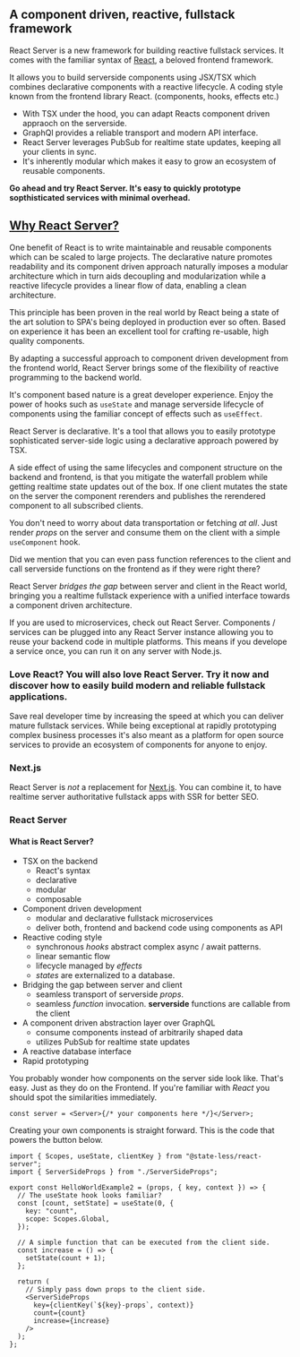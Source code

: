## A component driven, reactive, fullstack framework

React Server is a new framework for building reactive fullstack services. It comes with the familiar syntax of [React](https://react.dev/), a beloved frontend framework.

It allows you to build serverside components using JSX/TSX which combines declarative components with a reactive lifecycle. A coding style known from the frontend library React. (components, hooks, effects etc.)

- With TSX under the hood, you can adapt Reacts component driven appraoch on the serverside.
- GraphQl provides a reliable transport and modern API interface.
- React Server leverages PubSub for realtime state updates, keeping all your clients in sync.
- It's inherently modular which makes it easy to grow an ecosystem of reusable components.

**Go ahead and try React Server. It's easy to quickly prototype sopthisticated services with minimal overhead.**

## [Why React Server?](/why)

One benefit of React is to write maintainable and reusable components which can be scaled to large projects. The declarative nature promotes readability and its component driven approach naturally imposes a modular architecture which in turn aids decoupling and modularization while a reactive lifecycle provides a linear flow of data, enabling a clean architecture.

This principle has been proven in the real world by React being a state of the art solution to SPA's being deployed in production ever so often. Based on experience it has been an excellent tool for crafting re-usable, high quality components.

By adapting a successful approach to component driven development from the frontend world, React Server brings some of the flexibility of reactive programming to the backend world.

It's component based nature is a great developer experience.
Enjoy the power of hooks such as `useState` and manage serverside lifecycle of components using the familiar concept of effects such as `useEffect`.

React Server is declarative. It's a tool that allows you to easily prototype sophisticated server-side logic using a declarative approach powered by TSX.

A side effect of using the same lifecycles and component structure on the backend and frontend, is that you mitigate the waterfall problem while getting realtime state updates out of the box. If one client mutates the state on the server the component rerenders and publishes the rerendered component to all subscribed clients.

You don't need to worry about data transportation or fetching _at all_. Just render _props_ on the server and consume them on the client with a simple `useComponent` hook.

Did we mention that you can even pass function references to the client and call serverside functions on the frontend as if they were right there?

React Server _bridges the gap_ between server and client in the React world, bringing you a realtime fullstack experience with a unified interface towards a component driven architecture.

If you are used to microservices, check out React Server. Components / services can be plugged into any React Server instance allowing you to reuse your backend code in multiple platforms. This means if you develope a service once, you can run it on any server with Node.js.

### Love React? You will also love React Server. Try it now and discover how to easily build modern and reliable fullstack applications.

Save real developer time by increasing the speed at which you can deliver mature fullstack services. While being exceptional at rapidly prototyping complex business processes it's also meant as a platform for open source services to provide an ecosystem of components for anyone to enjoy.

### Next.js

React Server is *not* a replacement for [Next.js](/faq). You can combine it, to have realtime server authoritative fullstack apps with SSR for better SEO.

### React Server

#### What is React Server?

- TSX on the backend
  - React's syntax
  - declarative
  - modular
  - composable
- Component driven development
  - modular and declarative fullstack microservices
  - deliver both, frontend and backend code using components as API
- Reactive coding style
  - synchronous _hooks_ abstract complex async / await patterns.
  - linear semantic flow
  - lifecycle managed by _effects_
  - _states_ are externalized to a database.
- Bridging the gap between server and client
  - seamless transport of serverside _props_.
  - seamless _function_ invocation. **serverside** functions are callable from the client
- A component driven abstraction layer over GraphQL
  - consume components instead of arbitrarily shaped data
  - utilizes PubSub for realtime state updates
- A reactive database interface
- Rapid prototyping

You probably wonder how components on the server side look like. That's easy. Just as they do on the Frontend. If you're familiar with _React_ you should spot the similarities immediately.

```tsx
const server = <Server>{/* your components here */}</Server>;
```

Creating your own components is straight forward. This is the code that powers the button below.

```tsx
import { Scopes, useState, clientKey } from "@state-less/react-server";
import { ServerSideProps } from "./ServerSideProps";

export const HelloWorldExample2 = (props, { key, context }) => {
  // The useState hook looks familiar?
  const [count, setState] = useState(0, {
    key: "count",
    scope: Scopes.Global,
  });

  // A simple function that can be executed from the client side.
  const increase = () => {
    setState(count + 1);
  };

  return (
    // Simply pass down props to the client side.
    <ServerSideProps
      key={clientKey(`${key}-props`, context)}
      count={count}
      increase={increase}
    />
  );
};
```
